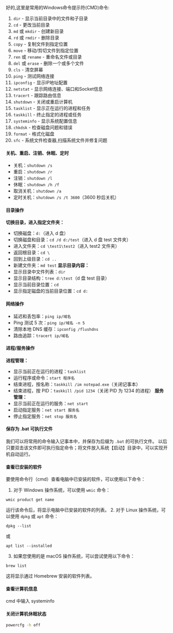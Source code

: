  好的,这里是常用的Windows命令提示符(CMD)命令:
1. `dir` - 显示当前目录中的文件和子目录
2. `cd` - 更改当前目录
3. `md` 或 `mkdir` - 创建新目录
4. `rd` 或 `rmdir` - 删除目录
5. `copy` - 复制文件到指定位置
6. `move` - 移动/剪切文件到指定位置 
7. `ren` 或 `rename` - 重命名文件或目录
8. `del` 或 `erase` - 删除一个或多个文件
9. `cls` - 清空屏幕
10. `ping` - 测试网络连接
11. `ipconfig` - 显示IP地址配置
12. `netstat` - 显示网络连接、端口和Socket信息
13. `tracert` - 跟踪路由信息
14. `shutdown` - 关闭或重启计算机
15. `tasklist` - 显示正在运行的进程和任务
16. `taskkill` - 终止指定的进程或任务
17. `systeminfo` - 显示系统配置信息
18. `chkdsk` - 检查磁盘问题和错误
19. `format` - 格式化磁盘
20. `sfc` - 系统文件检查器,扫描系统文件并修复问题
#### **关机、重启、注销、休眠、定时**
- 关机：`shutdown /s`
- 重启：`shutdown /r`
- 注销：`shutdown /l`
- 休眠：`shutdown /h /f`
- 取消关机：`shutdown /a`
- 定时关机：`shutdown /s /t 3600`（3600 秒后关机）
#### **目录操作**
**切换目录，进入指定文件夹：**
- 切换磁盘：`d:`（进入 d 盘）
- 切换磁盘和目录：`cd /d d:/test`（进入 d 盘 test 文件夹）
- 进入文件夹：`cd \test1\test2`（进入 test2 文件夹）
- 返回根目录：`cd \`
- 回到上级目录：`cd ..`
- 新建文件夹：`md test`
**显示目录内容：**
- 显示目录中文件列表：`dir`
- 显示目录结构：`tree d:\test`（d 盘 test 目录）
- 显示当前目录位置：`cd`
- 显示指定磁盘的当前目录位置：`cd d:`
#### **网络操作**
- 延迟和丢包率：`ping ip/域名`
- Ping 测试 5 次：`ping ip/域名 -n 5`
- 清除本地 DNS 缓存：`ipconfig /flushdns`
- 路由追踪：`tracert ip/域名`
#### **进程/服务操作**
**进程管理：**
- 显示当前正在运行的进程：`tasklist`
- 运行程序或命令：`start 程序名`
- 结束进程，按名称：`taskkill /im notepad.exe`（关闭记事本）
- 结束进程，按 PID：`taskkill /pid 1234`（关闭 PID 为 1234 的进程）
**服务管理：**
- 显示当前正在运行的服务：`net start`
- 启动指定服务：`net start 服务名`
- 停止指定服务：`net stop 服务名`
#### 保存为 .bat 可执行文件
我们可以将常用的命令输入记事本中，并保存为后缀为 `.bat` 的可执行文件。
以后只要双击该文件即可执行指定命令；将文件放入系统【启动】目录中，可以实现开机自动运行。

#### 查看已安装的软件
要使用命令行（cmd）查看电脑中已安装的软件，可以使用以下命令：
1. 对于 Windows 操作系统，可以使用 `wmic` 命令：
```
wmic product get name
```
运行该命令后，将显示电脑中已安装的软件的列表。
2. 对于 Linux 操作系统，可以使用 `dpkg` 或 `apt` 命令：
```
dpkg --list
```
或
```
apt list --installed
```
3. 如果您使用的是 macOS 操作系统，可以尝试使用以下命令：
```
brew list
```
这将显示通过 Homebrew 安装的软件列表。

#### 查看计算机信息
cmd 中输入 systeminfo

#### 关闭计算机休眠状态
``` cmd
powercfg -h off
```